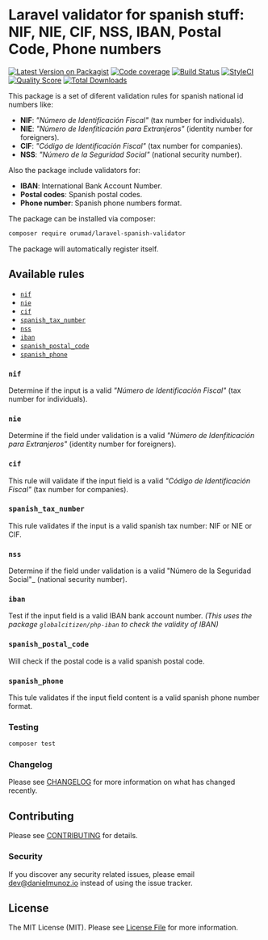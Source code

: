 # Laravel validator for spanish stuff: NIF, NIE, CIF, NSS, IBAN, Postal Code, Phone numbers 

[![Latest Version on Packagist](https://img.shields.io/packagist/v/orumad/laravel-spanish-validator.svg?style=flat-square)](https://packagist.org/packages/orumad/laravel-spanish-validator)
[![Code coverage](https://scrutinizer-ci.com/g/orumad/laravel-spanish-validator/badges/coverage.png)](https://scrutinizer-ci.com/g/orumad/laravel-spanish-validator)
[![Build Status](https://img.shields.io/travis/orumad/laravel-spanish-validator/master.svg?style=flat-square)](https://travis-ci.org/orumad/laravel-spanish-validator)
[![StyleCI](https://github.styleci.io/repos/152587206/shield?branch=master)](https://github.styleci.io/repos/152587206)
[![Quality Score](https://img.shields.io/scrutinizer/g/orumad/laravel-spanish-validator.svg?style=flat-square)](https://scrutinizer-ci.com/g/orumad/laravel-spanish-validator)
[![Total Downloads](https://img.shields.io/packagist/dt/orumad/laravel-spanish-validator.svg?style=flat-square)](https://packagist.org/packages/orumad/laravel-spanish-validator)

This package is a set of diferent validation rules for spanish national id numbers like:

- **NIF**: _"Número de Identificación Fiscal"_ (tax number for individuals).
- **NIE**: _"Número de Idenfiticación para Extranjeros"_ (identity number for foreigners).
- **CIF**: _"Código de Identificación Fiscal"_ (tax number for companies).
- **NSS**: _"Número de la Seguridad Social"_ (national security number).

Also the package include validators for:

- **IBAN**: International Bank Account Number.
- **Postal codes**: Spanish postal codes.
- **Phone number**: Spanish phone numbers format.


The package can be installed via composer:

```bash
composer require orumad/laravel-spanish-validator
```

The package will automatically register itself.


## Available rules

- [`nif`](#nif)
- [`nie`](#nie)
- [`cif`](#cif)
- [`spanish_tax_number`](#spanish_tax_number)
- [`nss`](#nss)
- [`iban`](#iban)
- [`spanish_postal_code`](#spanish_postal_code)
- [`spanish_phone`](#spanish_phone)


### `nif`

Determine if the input is a valid _"Número de Identificación Fiscal"_ (tax number for individuals).


### `nie`

Determine if the field under validation is a valid _"Número de Idenfiticación para Extranjeros"_ (identity number for foreigners).


### `cif`

This rule will validate if the input field is a valid _"Código de Identificación Fiscal"_ (tax number for companies).


### `spanish_tax_number`

This rule validates if the input is a valid spanish tax number: NIF or NIE or CIF.


### `nss`

Determine if the field under validation is a valid "Número de la Seguridad Social"_ (national security number).


### `iban`

Test if the input field is a valid IBAN bank account number. _(This uses the package `globalcitizen/php-iban` to check the validity of IBAN)_ 


### `spanish_postal_code`

Will check if the postal code is a valid spanish postal code.


### `spanish_phone`

This tule validates if the input field content is a valid spanish phone number format.



### Testing

``` bash
composer test
```

### Changelog

Please see [CHANGELOG](CHANGELOG.md) for more information on what has changed recently.

## Contributing

Please see [CONTRIBUTING](CONTRIBUTING.md) for details.

### Security

If you discover any security related issues, please email dev@danielmunoz.io instead of using the issue tracker.

## License

The MIT License (MIT). Please see [License File](LICENSE.md) for more information.

